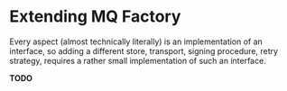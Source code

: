 # Extending MQ Factory

Every aspect (almost technically literally) is an implementation of an interface, so adding a different store, transport, signing procedure, retry strategy, requires a rather small implementation of such an interface.

**TODO**
